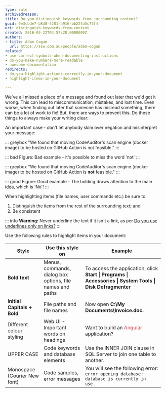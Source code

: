 ```yaml
---
type: rule
archivedreason: 
title: Do you distinguish keywords from surrounding content?
guid: 9e3cbde7-b8d0-4281-a916-bb224d5c72f4
uri: distinguish-keywords-from-content
created: 2016-03-22T04:57:28.0000000Z
authors:
- title: Adam Cogan
  url: https://ssw.com.au/people/adam-cogan
related:
- use-correct-symbols-when-documenting-instructions
- do-you-make-numbers-more-readable
- awesome-documentation
redirects:
- do-you-highlight-actions-correctly-in-your-document
- highlight-items-in-your-document

---
```


We've all missed a piece of a message and found out later that we'd got it wrong. This can lead to miscommunication, mistakes, and lost time. Even worse, when finding out later that someone has misread something, there can be a lot of work to fix! But, there are ways to prevent this. Do these things to always make your writing clear:

<!--endintro-->

An important case - don't let anybody skim over negation and misinterpret your message:

::: greybox
"We found that moving CodeAuditor's scan engine (docker image) to be hosted on GitHub Action is not feasible."
:::

::: bad
Figure: Bad example - it's possible to miss the word 'not'
:::

::: greybox
"We found that moving CodeAuditor's scan engine (docker image) to be hosted on GitHub Action is **not** feasible."
:::

::: good
Figure: Good example - The bolding draws attention to the main idea, which is 'No'!
:::

When highlighting items (file names, user commands etc.) be sure to:

1. Distinguish the items from the rest of the surrounding text; and
2. Be consistent

::: info
**Warning:** Never underline the text if it isn't a link, as per [Do you use underlines only on links?](/do-you-use-underlines-only-on-links)
:::

Use the following rules to highlight items in your document:

| Style | Use this style on | Example |
| --- | --- | --- |
| **Bold text**  | Menus, commands, dialog box options, file names and paths | To access the application, click  **Start \| Programs \| Accessories \| System Tools \| Disk Defragmenter**  |
| **Initial Capitals + Bold**  | File paths and file names | 	Now open  **C:\My Documents\Invoice.doc.**  |
| Different colour styling | Web UI - Important words on headings | Want to build an <span style="color:#cc4141">Angular</span> application? |
| UPPER CASE | Code keywords and database elements | Use the INNER JOIN clause in SQL Server to join one table to another. |
| Monospace (Courier New font) | Code samples, error messages | You will see the following error: `error opening database: database is currently in use.` |




